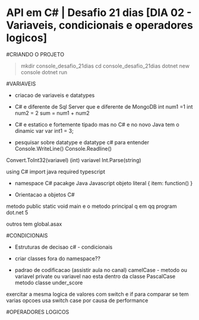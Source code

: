 # API em C# | Desafio 21 dias [DIA 02 - Variaveis, condicionais e operadores logicos]

#CRIANDO O PROJETO
> mkdir console_desafio_21dias
> cd console_desafio_21dias
> dotnet new console
> dotnet run

#VARIAVEIS
- criacao de variaveis e datatypes
- C# e diferente de Sql Server que e diferente de MongoDB
  int num1 =1
  int num2 = 2
  sum = num1 + num2

- C# e estatico e fortemente tipado mas no C# e no novo Java tem o dinamic var
  var int1 = 3;

- pesquisar sobre datatype e datatype c# para entender
Console.WriteLine()
Console.Readline()

Convert.ToInt32(variavel)
(int) variavel
Int.Parse(string)

using C#
import java
required typescript

- namespace C#
  pacakge Java
  Javascript objeto literal {
  item: function()
  }

- Orientacao a objetos C#

metodo public static void main e o metodo principal q em qq program dot.net 5

outros tem global.asax



#CONDICIONAIS
- Estruturas de decisao c# - condicionais

- criar classes fora do namespace??

- padrao de codificacao (assistir aula no canal)
  camelCase - metodo ou variavel private ou variavel nao esta dentro da classe
  PascalCase metodo classe
  under_score

exercitar a mesma logica de valores com switch e if para comparar
se tem varias opcoes usa switch case por causa de performance


#OPERADORES LOGICOS
